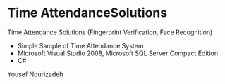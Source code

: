 Time AttendanceSolutions
====================

Time Attendance Solutions (Fingerprint Verification, Face Recognition)

 - Simple Sample of Time Attendance System
 - Microsoft Visual Studio 2008, Microsoft SQL Server Compact Edition
 - C#

 Yousef Nourizadeh
 